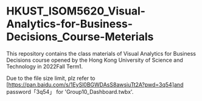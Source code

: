 # HKUST_ISOM5620_Visual-Analytics-for-Business-Decisions_Course-Meterials
This repository contains the class materials of Visual Analytics for Business Decisions course opened by the Hong Kong University of Science and Technology in 2022Fall Term1.

Due to the file size limit, plz refer to [https://pan.baidu.com/s/1EySl0BGWDAsS8awsiuTt2A?pwd=3q54]and password「3q54」 for 'Group10_Dashboard.twbx'.
